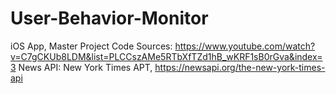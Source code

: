 # User-Behavior-Monitor
iOS App, Master Project
Code Sources: https://www.youtube.com/watch?v=C7gCKUb8LDM&list=PLCCszAMe5RTbXfTZd1hB_wKRF1sB0rGva&index=3
News API: New York Times APT, https://newsapi.org/the-new-york-times-api
